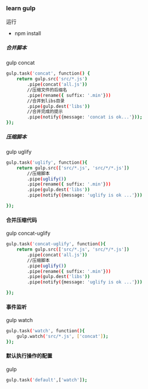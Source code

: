 ### learn gulp
运行
 - npm install

##### 合并脚本
gulp concat
~~~sh
gulp.task('concat', function() {
    return gulp.src('src/*.js')
        .pipe(concat('all.js'))
        //压缩文件的后缀名
        .pipe(rename({ suffix: '.min'}))
        //合并到libs目录
        .pipe(gulp.dest('libs'))
        //合并完成的提示
        .pipe(notify({message: 'concat is ok...'}));
});
~~~
##### 压缩脚本
gulp uglify
~~~sh
gulp.task('uglify', function(){
    return gulp.src(['src/*.js', 'src/*/*.js'])
        //压缩脚本
        .pipe(uglify())
        .pipe(rename({ suffix: '.min'}))
        .pipe(gulp.dest('libs'))
        .pipe(notify({message: 'uglify is ok ...'}))

});
~~~
#### 合并压缩代码
gulp concat-uglify
~~~sh
gulp.task('concat-uglify', function(){
    return gulp.src(['src/*.js', 'src/*/*.js'])
        .pipe(concat('all.js'))
        //压缩脚本
        .pipe(uglify())
        .pipe(rename({ suffix: '.min'}))
        .pipe(gulp.dest('libs'))
        .pipe(notify({message: 'uglify is ok ...'}))

});
~~~
#### 事件监听
gulp watch
~~~sh
gulp.task('watch', function(){
    gulp.watch('src/*.js', ['concat']);
});
~~~
#### 默认执行操作的配置
gulp
~~~sh
gulp.task('default',['watch']);
~~~